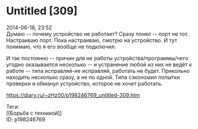 Untitled [309]
===============

   
 2014-06-18, 23:52   
  Думаю -- почему устройство не работает? Сразу понял -- порт не тот. Настраиваю порт. Пока настраиваю, смотрю на устройство. И тут понимаю, что я его вообще не подключил.   
   
 И так постоянно -- причин для не работы устройства/программы/чего угодно оказывается несколько -- и устранение любой из них не ведёт к работе -- типа исправляй-не исправляй, работать не будет. Прикольно находить несколько сразу, а не по одной. Типа сэкономил попытки проверки и обманул устройство, которое не хочет работать.   
    
 <https://diary.ru/~zHz00/p198246769_untitled-309.htm>   
   
 Теги:   
 [[Борьба с техникой]]   
 ID: p198246769